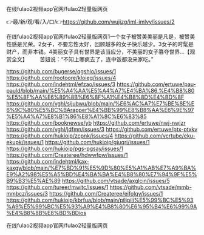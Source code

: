在线fulao2视频app官网/fulao2轻量版网页

👉最/新/观/看/入/口/👉https://github.com/wujizg/iml-imlvy/issues/2

在线fulao2视频app官网/fulao2轻量版网页1一个女子被赞美美丽是凡是，被赞美性感是光荣。2女子，不要忘性太好，回顾越多的女子快乐越少。3女子的时髦是财产，而非本钱。4美丽女子具有世界是该当应分，不美丽的女子篡夺世界...【观赏全文】
　　苦妞说：“不知上哪疯去了，连中饭都没来家吃。”


https://github.com/bugerse/qgshlo/issues/1
https://github.com/rootoore/kloieg/issues/4
https://github.com/indehtml/efzao/issues/3
https://github.com/ertuwe/pau-pauld/blob/main/%E5%A4%AA%E5%A4%A7%E4%BA%86,%E4%B8%80%E5%8F%AA%E6%89%8B%E6%8F%A1%E4%B8%8D%E4%BD%8F
https://github.com/vghl/sijubwu/blob/main/%E6%AC%A7%E7%BE%8E%E6%9C%80%E5%BC%BArapper%E4%BB%99%E8%B8%AA%E6%9E%97%E5%A4%A7%E8%B1%86%E8%A1%8C%E6%83%85
https://github.com/booknewse/yb
https://github.com/ertuwe/nwj-nwjzr
https://github.com/vghl/jdfmn/issues/3
https://github.com/ertuwe/ptx-ptxkv
https://github.com/hukioip/zcpnk/issues/4
https://github.com/vcrtube/eku-ekupk/issues/1
https://github.com/hukioip/gjuqri/issues/1
https://github.com/hukioip/pgs-pgsay/issues/1
https://github.com/Createree/hdwwfpw/issues/1
https://github.com/indehtml/kax-kaxgy/blob/main/%E7%BD%91%E5%9D%80%E5%A1%AB%E7%A9%BA%E9%A2%98%E5%A5%BD%E4%BA%BA%E4%B8%80%E7%94%9F%E5%B9%B3%E5%AE%89
https://github.com/vtsade/axglcin/issues/5
https://github.com/tureer/mwitc/issues/1
https://github.com/vtsade/mmb-mmbcz/issues/3
https://github.com/Createree/eifolqy/issues/1
https://github.com/hukioip/kbrfua/blob/main/pilipili%E5%99%BC%E5%93%A9%E5%99%BC%E5%93%A9%E4%B8%80%E6%95%B4%E6%99%9A%E4%B8%8B%E8%BD%BDios

在线fulao2视频app官网/fulao2轻量版网页
